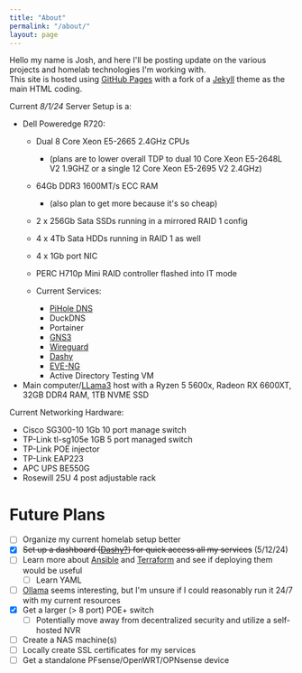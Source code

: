 ```yaml
---
title: "About"
permalink: "/about/"
layout: page
---
```

  
Hello my name is Josh, and here I'll be posting update on the various projects and homelab technologies I'm working with.  
This site is hosted using [GitHub Pages][github-pages] with a fork of a [Jekyll][jekyll] theme as the main HTML coding.  

Current *8/1/24* Server Setup is a:  
* Dell Poweredge R720:  
  - Dual 8 Core Xeon E5-2665 2.4GHz CPUs
    - (plans are to lower overall TDP to dual 10 Core Xeon E5-2648L V2 1.9GHZ or a single 12 Core Xeon E5-2695 V2 2.4GHz)
  - 64Gb DDR3 1600MT/s ECC RAM
    - (also plan to get more because it's so cheap)
  - 2 x 256Gb Sata SSDs running in a mirrored RAID 1 config
  - 4 x 4Tb Sata HDDs running in RAID 1 as well
  - 4 x 1Gb port NIC
  - PERC H710p Mini RAID controller flashed into IT mode

  - Current Services:
    - [PiHole DNS][pihole]
    - DuckDNS
    - Portainer
    - [GNS3][gns3]
    - [Wireguard][wireguard]
    - [Dashy][dashy]
    - [EVE-NG][eve-ng]
    - Active Directory Testing VM
* Main computer/[LLama3][llama3] host with a Ryzen 5 5600x, Radeon RX 6600XT, 32GB DDR4 RAM, 1TB NVME SSD  

Current Networking Hardware:  
* Cisco SG300-10 1Gb 10 port manage switch
* TP-Link tl-sg105e 1GB 5 port managed switch
* TP-Link POE injector
* TP-Link EAP223
* APC UPS BE550G
* Rosewill 25U 4 post adjustable rack

# Future Plans
- [ ] Organize my current homelab setup better
- [x] ~~Set up a dashboard ([Dashy?](https://dashy.to/)) for quick access all my services~~ (5/12/24)  
- [ ] Learn more about [Ansible](https://www.ansible.com/) and [Terraform](https://www.terraform.io/) and see if deploying them would be useful  
  - [ ] Learn YAML  
- [ ] [Ollama](https://ollama.com/library/llama3) seems interesting, but I'm unsure if I could reasonably run it 24/7 with my current resources  
- [x] Get a larger (> 8 port) POE+ switch
  - [ ] Potentially move away from decentralized security and utilize a self-hosted NVR
- [ ] Create a NAS machine(s)
- [ ] Locally create SSL certificates for my services
- [ ] Get a standalone PFsense/OpenWRT/OPNsense device

[github-pages]: https://pages.github.com/
[jekyll]:       http://jekyllthemes.org/
[pihole]:       https://pi-hole.net/
[gns3]:         https://www.gns3.com/
[wireguard]:    https://www.wireguard.com/
[dashy]:        https://dashy.to/
[llama3]:       https://ollama.com/
[eve-ng]:       https://www.eve-ng.net/

